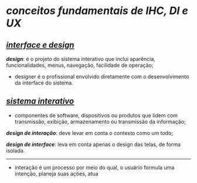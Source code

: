 # *conceitos fundamentais de IHC, DI e UX*
## <ins>*interface e design*
***design***: é o projeto do sistema interativo que inclui aparência, funcionalidades, menus, navegação, facilidade de operação;
- designer é o profissional envolvido diretamente com o desenvolvimento da interface do sistema.

## <ins>*sistema interativo*
- componentes de software, dispositivos ou produtos que lidem com transmissão, exibição, armazenamento ou transmissão da informação;

***design de interação***: deve levar em conta o contexto como um todo;

***design de interface***: leva em conta apenas o design das telas, de forma isolada.
<hr>

- interação é um processo por meio do qual, o usuário formula uma intenção, planeja suas ações, atua 
